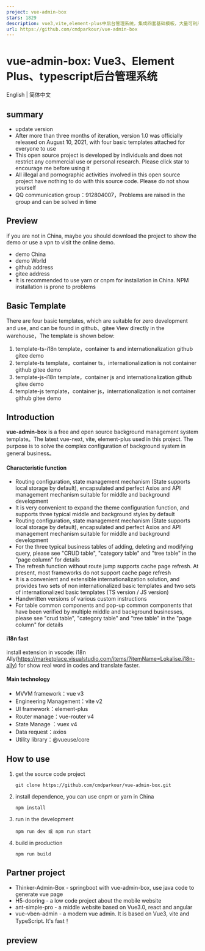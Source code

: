 ```yaml
---
project: vue-admin-box
stars: 1829
description: vue3,vite,element-plus中后台管理系统，集成四套基础模板，大量可利用组件，模板页面
url: https://github.com/cmdparkour/vue-admin-box
---
```


vue-admin-box: Vue3、Element Plus、typescript后台管理系统
=================================================

English | 简体中文

summary
-------

-   update version
-   After more than three months of iteration, version 1.0 was officially released on August 10, 2021, with four basic templates attached for everyone to use
-   This open source project is developed by individuals and does not restrict any commercial use or personal research. Please click star to encourage me before using it
-   All illegal and pornographic activities involved in this open source project have nothing to do with this source code. Please do not show yourself
-   QQ communication group：912804007，Problems are raised in the group and can be solved in time

Preview
-------

if you are not in China, maybe you should download the project to show the demo or use a vpn to visit the online demo.

-   demo China
-   demo World
-   github address
-   gitee address
-   It is recommended to use yarn or cnpm for installation in China. NPM installation is prone to problems

Basic Template
--------------

There are four basic templates, which are suitable for zero development and use, and can be found in github、gitee View directly in the warehouse，The template is shown below:

1.  template-ts-i18n template，container ts and internationalization github gitee demo
2.  template-ts template，container ts，internationalization is not container github gitee demo
3.  template-js-i18n template，container js and internationalization github gitee demo
4.  template-js template，container js，internationalization is not container github gitee demo

Introduction
------------

**vue-admin-box** is a free and open source background management system template。The latest vue-next, vite, element-plus used in this project. The purpose is to solve the complex configuration of background system in general business。

#### Characteristic function

-   Routing configuration, state management mechanism (State supports local storage by default), encapsulated and perfect Axios and API management mechanism suitable for middle and background development
-   It is very convenient to expand the theme configuration function, and supports three typical middle and background styles by default
-   Routing configuration, state management mechanism (State supports local storage by default), encapsulated and perfect Axios and API management mechanism suitable for middle and background development
-   For the three typical business tables of adding, deleting and modifying query, please see "CRUD table", "category table" and "tree table" in the "page column" for details
-   The refresh function without route jump supports cache page refresh. At present, most frameworks do not support cache page refresh
-   It is a convenient and extensible internationalization solution, and provides two sets of non internationalized basic templates and two sets of internationalized basic templates (TS version / JS version)
-   Handwritten versions of various custom instructions
-   For table common components and pop-up common components that have been verified by multiple middle and background businesses, please see "crud table", "category table" and "tree table" in the "page column" for details

#### i18n fast

install extension in vscode: i18n Ally(https://marketplace.visualstudio.com/items/?itemName=Lokalise.i18n-ally) for show real word in codes and translate faster.

#### Main technology

-   MVVM framework：vue v3
-   Engineering Management：vite v2
-   UI framework：element-plus
-   Router manage：vue-router v4
-   State Manage ：vuex v4
-   Data request：axios
-   Utility library：@vueuse/core

How to use
----------

1.  get the source code project
    
    ```
    git clone https://github.com/cmdparkour/vue-admin-box.git
    ```
    
2.  install dependence, you can use cnpm or yarn in China
    
    ```
    npm install
    ```
    
3.  run in the development
    
    ```
    npm run dev 或 npm run start
    ```
    
4.  build in production
    
    ```
    npm run build
    ```
    

Partner project
---------------

-   Thinker-Admin-Box - springboot with vue-admin-box, use java code to generate vue page
-   H5-dooring - a low code project about the mobile website
-   ant-simple-pro - a middle website based on Vue3.0, react and angular
-   vue-vben-admin - a modern vue admin. It is based on Vue3, vite and TypeScript. It's fast！

preview
-------
